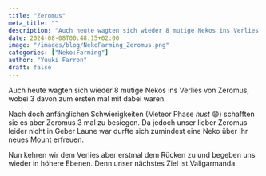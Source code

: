 ```yaml
---
title: "Zeromus"
meta_title: ""
description: "Auch heute wagten sich wieder 8 mutige Nekos ins Verlies von Zeromus"
date: 2024-08-08T00:48:15+02:00
image: "/images/blog/NekoFarming_Zeromus.png"
categories: ["Neko:Farming"]
author: "Yuuki Farron"
draft: false
---
```


Auch heute wagten sich wieder 8 mutige Nekos ins Verlies von Zeromus, wobei 3 davon zum ersten mal mit dabei waren. 

Nach doch anfänglichen Schwierigkeiten (Meteor Phase *hust* :smile:) schafften sie es aber Zeromus 3 mal zu besiegen. Da jedoch unser lieber Zeromus leider nicht in Geber Laune war durfte sich zumindest eine Neko über Ihr neues Mount erfreuen. 

Nun kehren wir dem Verlies aber erstmal dem Rücken zu und begeben uns wieder in höhere Ebenen. Denn unser nächstes Ziel ist Valigarmanda.
